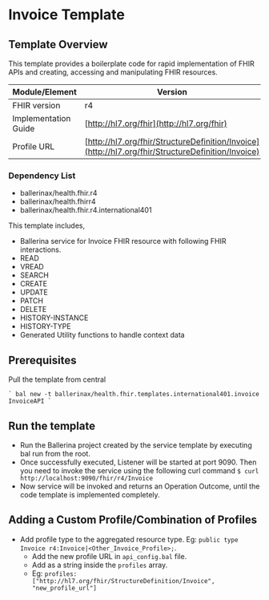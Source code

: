 

# Invoice Template

## Template Overview

This template provides a boilerplate code for rapid implementation of FHIR APIs and creating, accessing and manipulating FHIR resources.


| Module/Element       | Version |
|---| --- |
| FHIR version         | r4 |
| Implementation Guide | [http://hl7.org/fhir](http://hl7.org/fhir) |
| Profile URL          |[http://hl7.org/fhir/StructureDefinition/Invoice](http://hl7.org/fhir/StructureDefinition/Invoice)|

### Dependency List

- ballerinax/health.fhir.r4
- ballerinax/health.fhirr4
- ballerinax/health.fhir.r4.international401

This template includes,

- Ballerina service for Invoice FHIR resource with following FHIR interactions.
- READ
- VREAD
- SEARCH
- CREATE
- UPDATE
- PATCH
- DELETE
- HISTORY-INSTANCE
- HISTORY-TYPE
- Generated Utility functions to handle context data

## Prerequisites

Pull the template from central

    ` bal new -t ballerinax/health.fhir.templates.international401.invoice InvoiceAPI `

## Run the template
- Run the Ballerina project created by the service template by executing bal run from the root.
- Once successfully executed, Listener will be started at port 9090. Then you need to invoke the service using the following curl command
    ` $ curl http://localhost:9090/fhir/r4/Invoice `
- Now service will be invoked and returns an Operation Outcome, until the code template is implemented completely.

## Adding a Custom Profile/Combination of Profiles

- Add profile type to the aggregated resource type. Eg: `public type Invoice r4:Invoice|<Other_Invoice_Profile>;`.
    - Add the new profile URL in `api_config.bal` file.
    - Add as a string inside the `profiles` array.
    - Eg: `profiles: ["http://hl7.org/fhir/StructureDefinition/Invoice", "new_profile_url"]`
